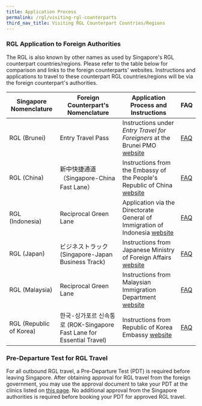 ```yaml
---
title: Application Process
permalink: /rgl/visiting-rgl-counterparts
third_nav_title: Visiting RGL Counterpart Countries/Regions
---
```


### RGL Application to Foreign Authorities

The RGL is also known by other names as used by Singapore's RGL counterpart countries/regions. Please refer to the table below for comparison and links to the foreign counterparts' websites. Instructions and applications to travel to these counterpart RGL countries/regions will be via the foreign counterpart's authorities.

| Singapore Nomenclature |  Foreign Counterpart's Nomenclature  | Application Process and Instructions | FAQ |
|------------------------|----------------------------|-------------------------------|------------|
|RGL (Brunei)  |  Entry Travel Pass  | Instructions under *Entry Travel for Foreigners* at the Brunei PMO <a href="http://www.pmo.gov.bn/travelportal/Home.aspx" target="_blank">website</a> | [FAQ](/brunei/rgl/faq#faq-residents-singapore) |
|RGL (China)   | 新中快捷通道（Singapore-China Fast Lane）   |Instructions from the Embassy of the People's Republic of China <a href="http://www.chinaembassay.org.sg/eng/Isfw/fhqz/" target="_blank">website</a>| [FAQ](/china/rgl/faq#faq-residents-singapore) |
|RGL (Indonesia) |   Reciprocal Green Lane  |  Application via the Directorate General of Immigration of Indonesia <a href="https://visa-online.imigrasi.go.id/" target="_blank">website</a> | [FAQ](/indonesia/rgl/faq#faq-residents-singapore) |
|RGL (Japan) |    ビジネストラック (Singapore-Japan Business Track)  |  Instructions from Japanese Ministry of Foreign Affairs <a href="https://www.mofa.go.jp/ca/cp/page22e_000925.html" target="_blank">website</a> | [FAQ](/japan/rgl/faq#faq-residents-singapore)|
|RGL (Malaysia)   |   Reciprocal Green Lane   |   Instructions from Malaysian Immigration Department <a href="https://www.imi.gov.my/portal2017/index.php/ms/sumber-dan-arkib/pengumuman/1833-malaysia-singapore-border-crossing-arrangement.html" target="_blank">website</a> |  [FAQ](/malaysia/rgl/faq#faq-residents-singapore) |
|RGL (Republic of Korea)  | 한국-싱가포르 신속통로 (ROK-Singapore Fast Lane for Essential Travel) |  Instructions from Republic of Korea Embassy <a href="http://overseas.mofa.go.kr/sg-en/brd/m_2435/view.do?seq=761275" target="_blank">website</a>   | [FAQ](/rok/rgl/faq#faq-residents-singapore) |


### Pre-Departure Test for RGL Travel

For all outbound RGL travel, a Pre-Departure Test (PDT) is required before leaving Singapore. After obtaining approval for RGL travel from the foreign government, you may use the approval document to take your PDT at the clinics listed on [this page](/pre-departure-test). No additional approval from the Singapore authorities is required before booking your PDT for approved RGL travel.
